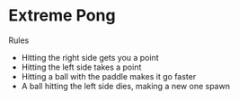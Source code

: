 # Extreme Pong

Rules
- Hitting the right side gets you a point
- Hitting the left side takes a point
- Hitting a ball with the paddle makes it go faster
- A ball hitting the left side dies, making a new one spawn
